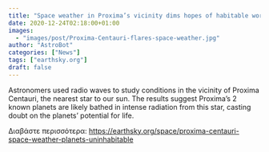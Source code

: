 ```yaml
---
title: "Space weather in Proxima’s vicinity dims hopes of habitable worlds"
date: 2020-12-24T02:18:00+01:00
images:
  - "images/post/Proxima-Centauri-flares-space-weather.jpg"
author: "AstroBot"
categories: ["News"]
tags: ["earthsky.org"]
draft: false
---
```


Astronomers used radio waves to study conditions in the vicinity of Proxima Centauri, the nearest star to our sun. The results suggest Proxima’s 2 known planets are likely bathed in intense radiation from this star, casting doubt on the planets’ potential for life. 

Διαβάστε περισσότερα: https://earthsky.org/space/proxima-centauri-space-weather-planets-uninhabitable

